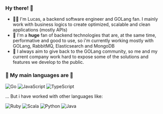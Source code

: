### Hy there! 👋

- 👨‍💻 I'm Lucas, a backend software engineer and GOLang fan. I mainly work with business logics to create optimized, scalable and clean applications (mostly APIs)
- 🔭 I'm a **huge** fan of backend technologies that are, at the same time, performative and good to use, so i'm currently working mostly with GOLang, RabbitMQ, Elasticsearch and MongoDB
- 👯 I always aim to give back to the GOLang community, so me and my current company work hard to expose some of the solutions and features we develop to the public.

### 📜 My main languages are 📜

![Go](https://img.shields.io/badge/go-%2300ADD8.svg?style=for-the-badge&logo=go&logoColor=white)
![JavaScript](https://img.shields.io/badge/javascript-%23323330.svg?style=for-the-badge&logo=javascript&logoColor=%23F7DF1E) 
![TypeScript](https://img.shields.io/badge/typescript-%23007ACC.svg?style=for-the-badge&logo=typescript&logoColor=white)

... But i have worked with other languages like:

![Ruby](https://img.shields.io/badge/ruby-%23CC342D.svg?style=for-the-badge&logo=ruby&logoColor=white)
![Scala](https://img.shields.io/badge/scala-%23DC322F.svg?style=for-the-badge&logo=scala&logoColor=white)
![Python](https://img.shields.io/badge/python-3670A0?style=for-the-badge&logo=python&logoColor=ffdd54)
![Java](https://img.shields.io/badge/java-%23ED8B00.svg?style=for-the-badge&logo=openjdk&logoColor=white)

